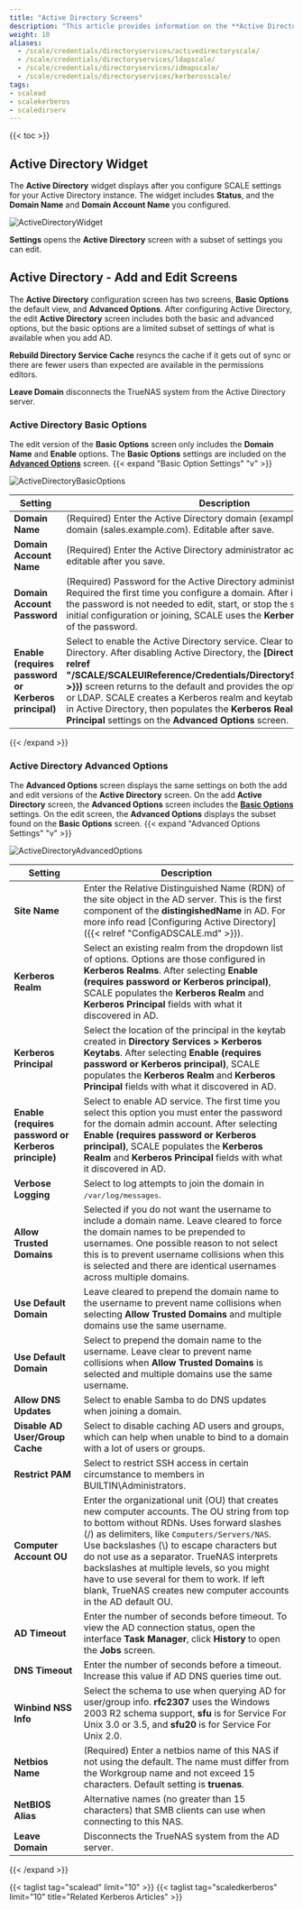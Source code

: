 ```yaml
---
title: "Active Directory Screens"
description: "This article provides information on the **Active Directory** configuration screens and settings."
weight: 10
aliases:
  - /scale/credentials/directoryservices/activedirectoryscale/
  - /scale/credentials/directoryservices/ldapscale/
  - /scale/credentials/directoryservices/idmapscale/
  - /scale/credentials/directoryservices/kerberosscale/
tags:
- scalead
- scalekerberos
- scaledirserv
---
```


{{< toc >}}


## Active Directory Widget

The **Active Directory** widget displays after you configure SCALE settings for your Active Directory instance. 
The widget includes **Status**, and the **Domain Name** and **Domain Account Name** you configured.

![ActiveDirectoryWidget](/images/SCALE/22.12/ActiveDirectoryWidget.png "Active Directory Widget")

**Settings** opens the **Active Directory** screen with a subset of settings you can edit.

## Active Directory - Add and Edit Screens

The **Active Directory** configuration screen has two screens, **Basic Options** the default view, and **Advanced Options**. 
After configuring Active Directory, the edit **Active Directory** screen includes both the basic and advanced options, but the basic options are a limited subset of settings of what is available when you add AD.

**Rebuild Directory Service Cache** resyncs the cache if it gets out of sync or there are fewer users than expected are available in the permissions editors. 

**Leave Domain** disconnects the TrueNAS system from the Active Directory server.

### Active Directory Basic Options
The edit version of the **Basic Options** screen only includes the **Domain Name** and **Enable** options. The **Basic Options** settings are included on the **[Advanced Options](#active-directory-advanced-options)** screen.
{{< expand "Basic Option Settings" "v" >}}

![ActiveDirectoryBasicOptions](/images/SCALE/22.12/ActiveDirectoryBasicOptions.png "Active Directory Basic Options")

| Setting | Description |
|---------|-------------|
| **Domain Name** | (Required) Enter the Active Directory domain (example.com) or child domain (sales.example.com). Editable after save. |
| **Domain Account Name** | (Required) Enter the Active Directory administrator account name. Not editable after you save. |
| **Domain Account Password** | (Required) Password for the Active Directory administrator account. Required the first time you configure a domain. After initial configuration, the password is not needed to edit, start, or stop the service. After the initial configuration or joining, SCALE uses the **Kerberos Principal** instead of the password. |
| **Enable (requires password or Kerberos principal)** | Select to enable the Active Directory service. Clear to disable Active Directory. After disabling Active Directory, the **[Directory Services]({{< relref "/SCALE/SCALEUIReference/Credentials/DirectoryServices/_index.md" >}})** screen returns to the default and provides the options to configure AD or LDAP. SCALE creates a Kerberos realm and keytab from what it detects in Active Directory, then populates the **Kerberos Realm** and **Kerberos Principal** settings on the **Advanced Options** screen. |
{{< /expand >}}

### Active Directory Advanced Options
The **Advanced Options** screen displays the same settings on both the add and edit versions of the **Active Directory** screen. 
On the add **Active Directory** screen, the **Advanced Options** screen includes the **[Basic Options](#active-directory-basic-options)** settings.
On the edit screen, the **Advanced Options** displays the subset found on the **Basic Options** screen.
{{< expand "Advanced Options Settings" "v" >}}

![ActiveDirectoryAdvancedOptions](/images/SCALE/22.12/ActiveDirectoryAdvancedOptions.png "Active Directory Advanced Options")

| Setting | Description |
|---------|-------------|
| **Site Name** | Enter the Relative Distinguished Name (RDN) of the site object in the AD server. This is the first component of the **distingishedName** in AD. For more info read [Configuring Active Directory]({{< relref "ConfigADSCALE.md" >}}). |
| **Kerberos Realm** | Select an existing realm from the dropdown list of options. Options are those configured in **Kerberos Realms**. After selecting **Enable (requires password or Kerberos principal)**, SCALE populates the **Kerberos Realm** and **Kerberos Principal** fields with what it discovered in AD. |
| **Kerberos Principal** | Select the location of the principal in the keytab created in **Directory Services > Kerberos Keytabs**. After selecting **Enable (requires password or Kerberos principal)**, SCALE populates the **Kerberos Realm** and **Kerberos Principal** fields with what it discovered in AD. |
|**Enable (requires password or Kerberos principle)** | Select to enable AD service. The first time you select this option you must enter the password for the domain admin account. After selecting **Enable (requires password or Kerberos principal)**, SCALE populates the **Kerberos Realm** and **Kerberos Principal** fields with what it discovered in AD. |
| **Verbose Logging** | Select to log attempts to join the domain in <kbd>/var/log/messages</kbd>. |
| **Allow Trusted Domains** | Selected if you do not want the username to include a domain name. Leave cleared to force the domain names to be prepended to usernames. One possible reason to not select this is to prevent username collisions when this is selected and there are identical usernames across multiple domains. |
| **Use Default Domain** | Leave cleared to prepend the domain name to the username to prevent name collisions when selecting **Allow Trusted Domains** and multiple domains use the same username. |
| **Use Default Domain** | Select to prepend the domain name to the username. Leave clear to prevent name collisions when **Allow Trusted Domains** is selected and multiple domains use the same username. |
| **Allow DNS Updates** | Select to enable Samba to do DNS updates when joining a domain. |
| **Disable AD User/Group Cache** | Select to disable caching AD users and groups, which can help when unable to bind to a domain with a lot of users or groups. |
| **Restrict PAM** | Select to restrict SSH access in certain circumstance to members in BUILTIN\\Administrators. |
| **Computer Account OU** | Enter the organizational unit (OU) that creates new computer accounts. The OU string from top to bottom without RDNs. Uses forward slashes (/) as delimiters, like `Computers/Servers/NAS`. Use backslashes (\\) to escape characters but do not use as a separator. TrueNAS interprets backslashes at multiple levels, so you might have to use several for them to work. If left blank, TrueNAS creates new computer accounts in the AD default OU. |
| **AD Timeout** | Enter the number of seconds before timeout. To view the AD connection status, open the interface **Task Manager**, click **History** to open the **Jobs** screen. |
| **DNS Timeout** | Enter the number of seconds before a timeout. Increase this value if AD DNS queries time out. |
| **Winbind NSS Info** | Select the schema to use when querying AD for user/group info. **rfc2307** uses the Windows 2003 R2 schema support, **sfu** is for Service For Unix 3.0 or 3.5, and **sfu20** is for Service For Unix 2.0. |
| **Netbios Name** | (Required) Enter a netbios name of this NAS if not using the default. The name must differ from the Workgroup name and not exceed 15 characters. Default setting is **truenas**. |
| **NetBIOS Alias** | Alternative names (no greater than 15 characters) that SMB clients can use when connecting to this NAS.  |
| **Leave Domain** | Disconnects the TrueNAS system from the AD server. |
{{< /expand >}}


{{< taglist tag="scalead" limit="10" >}}
{{< taglist tag="scaledkerberos" limit="10" title="Related Kerberos Articles" >}}